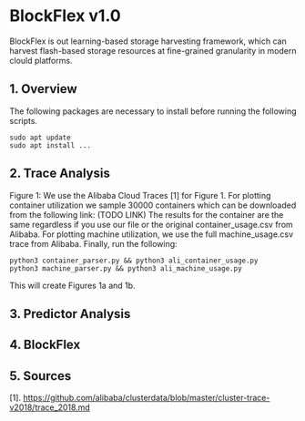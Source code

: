# BlockFlex v1.0

BlockFlex is out learning-based storage harvesting framework, which can harvest flash-based storage resources at fine-grained granularity in modern clould platforms.

## 1. Overview
The following packages are necessary to install before running the following scripts.
```shell
sudo apt update
sudo apt install ...
```

## 2. Trace Analysis
Figure 1:
We use the Alibaba Cloud Traces [1] for Figure 1. 
For plotting container utilization we sample 30000 containers which can be downloaded from the following link: (TODO LINK)
The results for the container are the same regardless if you use our file or the original container_usage.csv from Alibaba.
For plotting machine utilization, we use the full machine_usage.csv trace from Alibaba.
Finally, run the following:
```shell
python3 container_parser.py && python3 ali_container_usage.py
python3 machine_parser.py && python3 ali_machine_usage.py
```
This will create Figures 1a and 1b.



## 3. Predictor Analysis


## 4. BlockFlex


## 5. Sources
[1]. https://github.com/alibaba/clusterdata/blob/master/cluster-trace-v2018/trace_2018.md
